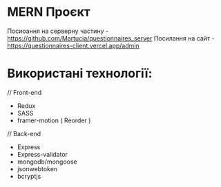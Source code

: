 # MERN Проєкт

Посиоання на серверну частину - https://github.com/Martucia/questionnaires_server
Посилання на сайт - https://questionnaires-client.vercel.app/admin

# Використані технології:

// Front-end

- Redux
- SASS
- framer-motion ( Reorder )

// Back-end

- Express
- Express-validator
- mongodb/mongoose
- jsonwebtoken
- bcryptjs



